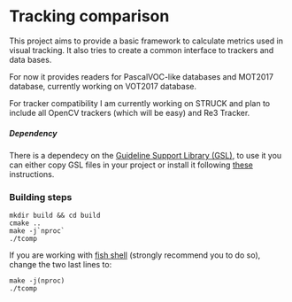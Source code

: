 # Tracking comparison

This project aims to provide a basic framework to calculate metrics used in visual tracking. It also tries to create a
common interface to trackers and data bases.

For now it provides readers for PascalVOC-like databases and MOT2017 database, currently working on VOT2017 database.

For tracker compatibility I am currently working on STRUCK and plan to include all OpenCV trackers (which will be easy) and Re3 Tracker.

##### Dependency

There is a dependecy on the [Guideline Support Library (GSL)](https://github.com/Microsoft/GSL), to use it you can either copy GSL files in your project or install it following [these](https://github.com/Microsoft/GSL#using-the-libraries) instructions.

### Building steps

    mkdir build && cd build
    cmake ..
    make -j`nproc`
    ./tcomp

If you are working with [fish shell](https://fishshell.com/) (strongly recommend you to do so), change the two last lines to:

    make -j(nproc)
    ./tcomp
